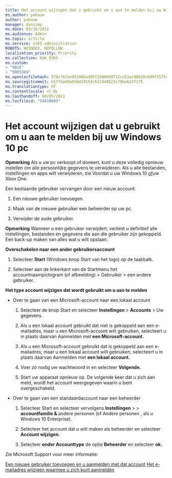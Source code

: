 ```yaml
---
title: Het account wijzigen dat u gebruikt om u aan te melden bij uw Windows 10 pc
ms.author: pebaum
author: pebaum
manager: dansimp
ms.date: 03/16/2021
ms.audience: Admin
ms.topic: article
ms.service: o365-administration
ROBOTS: NOINDEX, NOFOLLOW
localization_priority: Priority
ms.collection: Adm_O365
ms.custom:
- "9816"
- "9005388"
ms.openlocfilehash: 578cf67ee951966ad05f2680609712ce53ac98920c609f557542c2164fd7aa36
ms.sourcegitcommit: b5f7da89a650d2915dc652449623c78be6247175
ms.translationtype: HT
ms.contentlocale: nl-NL
ms.lasthandoff: 08/05/2021
ms.locfileid: "54018603"
---
```

# <a name="change-the-account-you-use-to-sign-in-to-your-windows-10-pc"></a>Het account wijzigen dat u gebruikt om u aan te melden bij uw Windows 10 pc

**Opmerking** Als u uw pc verkoopt of doneert, kunt u deze volledig opnieuw instellen om alle persoonlijke gegevens te verwijderen. Als u alle bestanden, instellingen en apps wilt verwijderen, zie Voordat u uw Windows 10 [of](https://support.microsoft.com/help/10547/microsoft-account-selling-gifting-windows-10-device-xbox-one)uw Xbox One.

Een bestaande gebruiker vervangen door een nieuw account:

1. Een nieuwe gebruiker toevoegen.

1. Maak van de nieuwe gebruiker een beheerder op uw pc.

1. Verwijder de oude gebruiker.

**Opmerking** Wanneer u een gebruiker verwijdert, verliest u definitief alle instellingen, bestanden en gegevens die aan die gebruiker zijn gekoppeld. Een back-up maken van alles wat u wilt opslaan.

**Overschakelen naar een ander gebruikersaccount**

1. Selecteer **Start** (Windows knop Start van het logo) op de taakbalk. 

1. Selecteer aan de linkerkant van de Startmenu het accountnaampictogram (of afbeelding) > Gebruiker > een andere gebruiker.

**Het type account wijzigen dat wordt gebruikt om u aan te melden**

- Over te gaan van een Microsoft-account naar een lokaal account

    1. Selecteer de knop Start en selecteer **Instellingen**  >  **Accounts** > Uw gegevens.

    1. Als u een lokaal account gebruikt dat niet is gekoppeld aan een e-mailadres, maar u een Microsoft-account wilt gebruiken, selecteert u in plaats daarvan Aanmelden met **een Microsoft-account.**

    1. Als u een Microsoft-account gebruikt dat is gekoppeld aan een e-mailadres, maar u een lokaal account wilt gebruiken, selecteert u in plaats daarvan Aanmelden met **een lokaal account.**

    1. Voer zo nodig uw wachtwoord in en selecteer **Volgende.**

    1. Start uw apparaat opnieuw op. De volgende keer dat u zich aan meld, wordt het account weergegeven waarin u bent overgeschakeld.

- Over te gaan van een standaardaccount naar een beheerder

    1. Selecteer Start en selecteer vervolgens **Instellingen**  >    >  **accountfamilie &** andere personen (of Andere personen , als u Windows 10 Enterprise).

    1. Selecteer het account dat u wilt maken als beheerder en selecteer **Account wijzigen.**

    1. Selecteer **onder Accounttype** de optie **Beheerder** en selecteer **ok.**

Zie Microsoft Support voor meer informatie:

[Een nieuwe gebruiker toevoegen en u aanmelden met dat account](https://support.microsoft.com/windows/add-or-remove-accounts-on-your-pc-104dc19f-6430-4b49-6a2b-e4dbd1dcdf32) 
 [Het e-mailadres wijzigen waarmee u zich kunt aanmelden](https://support.microsoft.com/account-billing/change-the-email-address-or-phone-number-for-your-microsoft-account-761a662d-8032-88f4-03f3-c9ba8ba0e00b)
